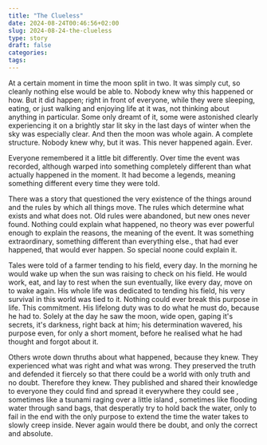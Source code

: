 ```yaml
---
title: "The Clueless"
date: 2024-08-24T00:46:56+02:00
slug: 2024-08-24-the-clueless
type: story
draft: false
categories:
tags:
---
```


At a certain moment in time the moon split in two.
It was simply cut, so cleanly nothing else would be able to.
Nobody knew why this happened or how.
But it did happen; right in front of everyone, while they were sleeping, eating, or just walking and
enjoying life at it was, not thinking about anything in particular.
Some only dreamt of it, some were astonished clearly experiencing it on a brightly star lit sky in the last days
of winter when the sky was especially clear.
And then the moon was whole again.  A complete structure.  Nobody knew why, but it was.
This never happened again. Ever.

Everyone remembered it a little bit differently.
Over time the event was recorded, although warped into something completely different than what
actually happened in the moment.
It had become a legends, meaning something different every time they were told.

There was a story that questioned the very existence of the things around and the rules by which all
things move. The rules which determine what exists and what does not. Old rules were abandoned,
but new ones never found. Nothing could explain what happened, no theory was ever powerful enough to
explain the reasons, the meaning of the event. It was something extraordinary, something different
than everything else., that had ever happened, that would ever happen.
So special noone could explain it.

Tales were told of a farmer tending to his field, every day.
In the morning he would wake up when the sun was raising to check on his field.
He would work, eat, and lay to rest when the sun eventually, like every day, move on to wake again.
His whole life was dedicated to tending his field, his very survival in this world was tied to it.
Nothing could ever break this purpose in life. This commitment. His lifelong duty was to do what he
must do, because he had to.
Solely at the day he saw the moon, wide open, gaping it's secrets, it's darkness, right back at him;
his determination wavered, his purpose even, for only a short moment, before he realised what he had
thought and forgot about it.

Others wrote down thruths about what happened, because they knew. They experienced what was right and what
was wrong. They preserved the truth and defended it fiercely so that there could be a world with only truth and no doubt.
Therefore they knew.
They published and shared their knowledge to everyone they could find and spread it everywhere they
could see
, sometimes like a tsunami raging over a little island
, sometimes like flooding water through sand bags, that desperatly try to hold back the water,
only to fail in the end with the only purpose to extend the time the water takes to slowly creep inside.
Never again would there be doubt, and only the correct and absolute.

